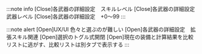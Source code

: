 
:::note info
[Close]各武器の詳細設定　スキルレベル
[Close]各武器の詳細設定　武器レベル
[Close]各武器の詳細設定　+0～99
:::

:::note alert
[Open]UX/UI 色々と選ぶのが難しい
[Open]各武器の詳細設定　拡張スキル関連
[Open]選択のトグル式開閉
[Open]現在の装備と計算結果を比較リストに逃がす、比較リストは別タブで表示する
:::
